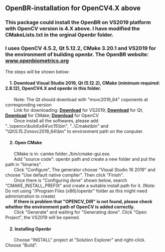 ## OpenBR-installation for OpenCV4.X above
### This package could install the OpenBR on VS2019 platform with OpenCV version is 4.X above. I have modified the CMakeLists.txt in the orginal Openbr folder.
### I uses OpenCV 4.5.2, Qt 5.12.2, CMake 3.20.1 and VS2019 for the environment of building openbr. The OpenBR website: www.openbiometrics.org  
The steps will be shown below:
#### &emsp;1. Download Visual Studio 2019, Qt (5.12.2), CMake (minimum required: 2.8.12), OpenCV4.X and openbr in this folder.  
&emsp;&emsp;Note: The Qt should download with "msvc2019_64" coponents at corresponding version  
&emsp;&emsp;Link for downloading: **[Download](https://visualstudio.microsoft.com/zh-hans/vs/)** for VS2019; **[Download](https://www.qt.io/download)** for Qt; **[Download](https://cmake.org/download/)** for CMake; **[Download](https://opencv.org/releases/)** for OpenCV  
&emsp;&emsp;Once install all the softwares, please add "..\opencv\build\x64\vc15\bin", "..\Cmake\bin" and "\Qt\5.15.2\msvc2019_64\bin" to environment path on the conputer.
#### &emsp;2. Open CMake  
&emsp;&emsp;CMake is in: camke folder../bin/cmake-gui.exe.  
&emsp;&emsp;Add "source code": openbr path and create a new folder and put the path in "binaries".  
&emsp;&emsp;Click "Configure", The generator choose "Visual Studio 16 2019" and choose "Use default native complier". Then click "Finish".  
&emsp;&emsp;Once there is "Configuring done" shown below, search "CMAKE_INSTALL_PREFIX" and create a suitable install path for it. (Note: Do not using "/Program Files (x86)/openbr" folder as this might need administration to create)  
&emsp;&emsp;**If there is problem that "OPENCV_DIR" is not found, please check whether the environment path of OpenCV is added correctly.**  
&emsp;&emsp;Click "Generate" and waiting for "Generating done". Click "Open Project", the VS2019 will be opened.
#### &emsp;2. Installing Openbr  
&emsp;&emsp;Choose "INSTALL" project at "Solution Explorer" and right-click. Choose "Build".

